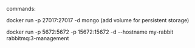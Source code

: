 commands:

docker run -p 27017:27017 -d mongo (add volume for persistent storage)

docker run -p 5672:5672 -p 15672:15672 -d --hostname my-rabbit rabbitmq:3-management